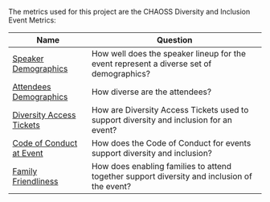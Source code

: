 The metrics used for this project are the CHAOSS Diversity and Inclusion Event Metrics:

Name | Question
--- | ---
[Speaker Demographics](./speaker-demographics.md) | How well does the speaker lineup for the event represent a diverse set of demographics?
[Attendees Demographics](./attendee-demographics.md) | How diverse are the attendees?
[Diversity Access Tickets](diversity-tickets.md) | How are Diversity Access Tickets used to support diversity and inclusion for an event?
[Code of Conduct at Event](event-code-of-conduct.md) | How does the Code of Conduct for events support diversity and inclusion?
[Family Friendliness](family-friendly.md) | How does enabling families to attend together support diversity and inclusion of the event?

